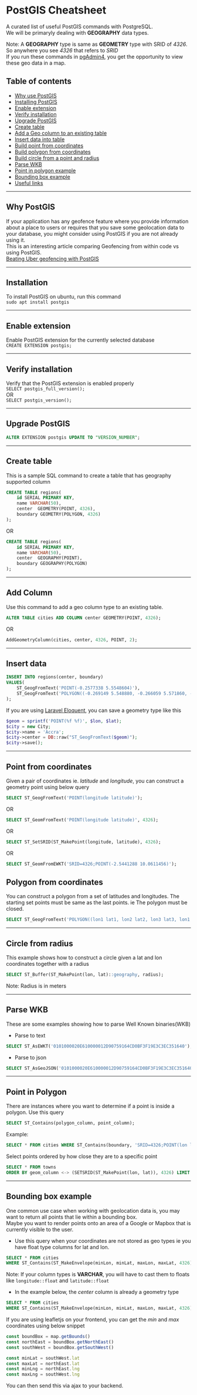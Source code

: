 # PostGIS Cheatsheet
A curated list of useful PostGIS commands with PostgreSQL.\
We will be primaryly dealing with **GEOGRAPHY** data types.

Note: A **GEOGRAPHY** type is same as **GEOMETRY** type with SRID of *4326*\. So anywhere you see *4326* that refers to *SRID*\
If you run these commands in [pgAdmin4](https://www.pgadmin.org/download/), you get the opportunity to view these geo data in a map.

## Table of contents
- [Why use PostGIS](#why-postgis)
- [Installing PostGIS](#installation) 
- [Enable extension](#enable-extension)
- [Verify installation](#verify-installation)
- [Upgrade PostGIS](#upgrade-postgis)
- [Create table](#create-table)
- [Add a Geo column to an existing table](#add-column)
- [Insert data into table](#insert-data)
- [Build point from coordinates](#point-from-coordinates)
- [Build polygon from coordinates](#polygon-from-coordinates)
- [Build circle from a point and radius](#circle-from-radius)
- [Parse WKB](#parse-wkb)
- [Point in polygon example](#point-in-polygon)
- [Bounding box example](#bounding-box-example)
- [Useful links](#useful-links)
***
## Why PostGIS
If your application has any geofence feature where you provide information about a place to users or requires that you save some geolocation data to your database, you might consider using PostGIS if you are not already using it.\
This is an interesting article comparing Geofencing from within code vs using PostGIS.\
[Beating Uber geofencing with PostGIS](https://www.cybertec-postgresql.com/en/beating-uber-with-a-postgresql-prototype/)
***
## Installation
To install PostGIS on ubuntu, run this command\
`sudo apt install postgis`

***
## Enable extension
Enable PostGIS extension for the currently selected database \
`CREATE EXTENSION postgis;`
***
## Verify installation
Verify that the PostGIS extension is enabled properly\
`SELECT postgis_full_version();` \
OR\
 `SELECT postgis_version();`

***
## Upgrade PostGIS
```sql 
ALTER EXTENSION postgis UPDATE TO "VERSION_NUMBER";
```
***
## Create table
This is a sample SQL command to create a table that has geography supported column

```sql
CREATE TABLE regions(
    id SERIAL PRIMARY KEY,
    name VARCHAR(50),
    center  GEOMETRY(POINT, 4326),
    boundary GEOMETRY(POLYGON, 4326)
);
```
OR
```sql
CREATE TABLE regions(
    id SERIAL PRIMARY KEY,
    name VARCHAR(50),
    center  GEOGRAPHY(POINT),
    boundary GEOGRAPHY(POLYGON)
);
```
***

## Add Column
Use this command to add a geo column type to an existing table.

```sql
ALTER TABLE cities ADD COLUMN center GEOMETRY(POINT, 4326);
```
OR

```sql 
AddGeometryColumn(cities, center, 4326, POINT, 2);
```
***

## Insert data
```sql
INSERT INTO regions(center, boundary)
VALUES(
    ST_GeogFromText('POINT(-0.2577338 5.5548604)'),
    ST_GeogFromText('POLYGON((-0.269149 5.548880, -0.266059 5.571860, -0.246404 5.566393, -0.240053 5.554946, -0.255159 5.543413, -0.269149 5.548880))')
);
```
If you are using [Laravel Eloquent](https://laravel.com/docs/8.x/eloquent), you can save a geometry type like this
```php
$geom = sprintf('POINT(%f %f)', $lon, $lat);
$city = new City;
$city->name = 'Accra';
$city->center = DB::raw("ST_GeogFromText($geom)");
$city->save();
```
***

## Point from coordinates
Given a pair of coordinates ie. *latitude* and *longitude*, you can construct a geometry point using below query

```sql 
SELECT ST_GeogFromText('POINT(longitude latitude)');
```
OR
```sql
SELECT ST_GeomFromText('POINT(longitude latitude)', 4326);
```
OR

```sql 
SELECT ST_SetSRID(ST_MakePoint(longitude, latitude), 4326);
```
OR
```sql
SELECT ST_GeomFromEWKT('SRID=4326;POINT(-2.5441288 10.0611456)');
```
## Polygon from coordinates
You can construct a polygon from a set of latitudes and longitudes. The starting set points must be same as the last points. ie The polygon must be closed.

```sql
SELECT ST_GeogFromText('POLYGON((lon1 lat1, lon2 lat2, lon3 lat3, lon1 lat1))');
```
***

## Circle from radius
This example shows how to construct a circle given a lat and lon coordinates together with a radius
```sql
SELECT ST_Buffer(ST_MakePoint(lon, lat)::geography, radius);
```
Note: Radius is in meters
***
## Parse WKB
These are some examples showing how to parse Well Known binaries(WKB)
- Parse to text

```sql
SELECT ST_AsEWKT('0101000020E610000012D90759164CD0BF3F19E3C3EC351640');
```
- Parse to json
```sql
SELECT ST_AsGeoJSON('0101000020E610000012D90759164CD0BF3F19E3C3EC351640');
```
***
## Point in Polygon
There are instances where you want to determine if a point is inside a polygon. Use this query

```sql
SELECT ST_Contains(polygon_column, point_column);
```
Example: 
```sql
SELECT * FROM cities WHERE ST_Contains(boundary, 'SRID=4326;POINT(lon lat)');
```

Select points ordered by how close they are to a specific point
```sql
SELECT * FROM towns
ORDER BY geom_column <-> (SETSRID(ST_MakePoint(lon, lat)), 4326) LIMIT 10
```
***
## Bounding box example
One common use case when working with geolocation data is, you may want to return all points that lie within a bounding box.\
Maybe you want to render points onto an area of a Google or Mapbox that is currently visible to the user.

- Use this query when your coordinates are not stored as geo types ie you have float type columns for lat and lon.
```sql
SELECT * FROM cities
WHERE ST_Contains(ST_MakeEnvelope(minLon, minLat, maxLon, maxLat, 4326), ST_SetSRID(ST_MakePoint(longitude, latitude), 4326));
```

Note: If your column types is **VARCHAR**, you will have to cast them to floats like `longitude::float` and `latitude::float`

- In the example below, the *center* column is already a geometry type

```sql
SELECT * FROM cities
WHERE ST_Contains(ST_MakeEnvelope(minLon, minLat, maxLon, maxLat, 4326), cities.center);
```
If you are using leafletjs on your frontend, you can get the *min* and *max* coordinates using below snippet

```javascript
const boundBox = map.getBounds()
const northEast = boundBox.getNorthEast()
const southWest = boundBox.getSouthWest()

const minLat = southWest.lat
const maxLat = northEast.lat
const minLng = northEast.lng
const maxLng = southWest.lng
```
You can then send this via ajax to your backend.
